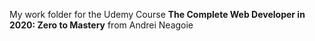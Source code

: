 My work folder for the Udemy Course <strong>The Complete Web Developer in 2020: Zero to Mastery</strong> from Andrei Neagoie
